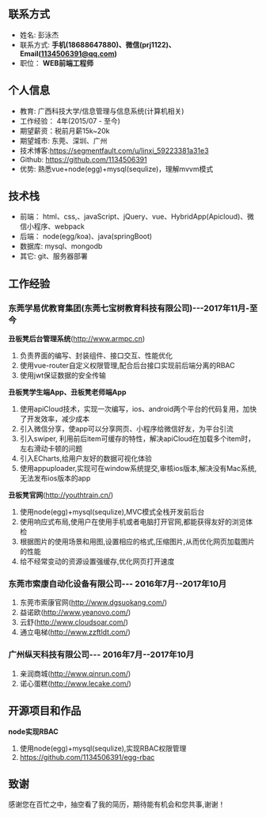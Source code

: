 ## 联系方式
- 姓名: 彭泳杰
- 联系方式: **手机(18688647880)、微信(prj1122)、Email(1134506391@qq.com)**
- 职位： **WEB前端工程师**

## 个人信息
- 教育: 广西科技大学/信息管理与信息系统(计算机相关)
- 工作经验： 4年(2015/07 - 至今)
- 期望薪资：税前月薪15k~20k
- 期望城市: 东莞、深圳、广州
- 技术博客:https://segmentfault.com/u/linxi_59223381a31e3
- Github: https://github.com/1134506391
- 优势: 熟悉vue+node(egg)+mysql(sequlize)，理解mvvm模式

## 技术栈
- 前端： html、css,、javaScript、jQuery、vue、HybridApp(Apicloud)、微信小程序、webpack
- 后端： node(egg/koa)、java(springBoot)
- 数据库: mysql、mongodb
- 其它: git、服务器部署

## 工作经验
### 东莞学易优教育集团(东莞七宝树教育科技有限公司)---2017年11月-至今
**丑板凳后台管理系统**(http://www.armpc.cn)
1. 负责界面的编写、封装组件、接口交互、性能优化
2. 使用vue-router自定义权限管理,配合后台接口实现前后端分离的RBAC
3. 使用jwt保证数据的安全传输

**丑板凳学生端App、丑板凳老师端App**
1. 使用apiCloud技术，实现一次编写，ios、android两个平台的代码复用，加快了开发效率，减少成本
2. 引入微信分享，使app可以分享网页、小程序给微信好友，为平台引流
3. 引入swiper, 利用前后item可缓存的特性，解决apiCloud在加载多个item时，左右滑动卡顿的问题
4. 引入ECharts,给用户友好的数据可视化体验
5. 使用appuploader,实现可在window系统提交,审核ios版本,解决没有Mac系统,无法发布ios版本的app

**丑板凳官网**(http://youthtrain.cn/)
1. 使用node(egg)+mysql(sequlize),MVC模式全栈开发前后台
1. 使用响应式布局,使用户在使用手机或者电脑打开官网,都能获得友好的浏览体检
2. 根据图片的使用场景和用图,设置相应的格式,压缩图片,从而优化网页加载图片的性能
3. 给不经常变动的资源设置强缓存,优化网页打开速度

### 东莞市索康自动化设备有限公司--- 2016年7月--2017年10月
1. 东莞市索康官网(http://www.dgsuokang.com/)
2. 益诺欧(http://www.yeanovo.com/)
3. 云舒(http://www.cloudsoar.com/)
4. 通立电梯(http://www.zzftldt.com/)

### 广州纵天科技有限公司--- 2016年7月--2017年10月
1. 亲润商城(http://www.qinrun.com/)
2. 诺心蛋糕(http://www.lecake.com/)
## 开源项目和作品
**node实现RBAC**
1. 使用node(egg)+mysql(sequlize),实现RBAC权限管理
2. https://github.com/1134506391/egg-rbac

## 致谢
感谢您在百忙之中，抽空看了我的简历，期待能有机会和您共事,谢谢！

